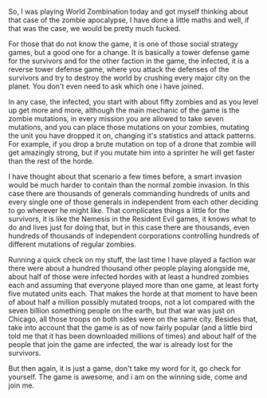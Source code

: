 So, I was playing World Zombination today and got myself thinking about that case of the zombie apocalypse, I have done a little maths and well, if that was the case, we would be pretty much fucked.

For those that do not know the game, it is one of those social strategy games, but a good one for a change. It is basically a tower defense game for the survivors and for the other faction in the game, the infected, it is a reverse tower defense game, where you attack the defenses of the survivors and try to destroy the world by crushing every major city on the planet. You don't even need to ask which one i have joined.

In any case, the infected, you start with about fifty zombies and as you level up get more and more, although the main mechanic of the game is the zombie mutations, in every mission you are allowed to take seven mutations, and you can place those mutations on your zombies, mutating the unit you have dropped it on, changing it's statistics and attack patterns. For example, if you drop a brute mutation on top of a drone that zombie will get amazingly strong, but if you mutate him into a sprinter he will get faster than the rest of the horde.

I have thought about that scenario a few times before, a smart invasion would be much harder to contain than the normal zombie invasion. In this case there are thousands of generals commanding hundreds of units and every single one of those generals in independent from each other deciding to go wherever he might like. That complicates things a little for the survivors, it is like the Nemesis in the Resident Evil games, it knows what to do and lives just for doing that, but in this case there are thousands, even hundreds of thousands of independent corporations controlling hundreds of different mutations of regular zombies.

Running a quick check on my stuff, the last time I have played a faction war there were about a hundred thousand other people playing alongside me, about half of those were infected hordes with at least a hundred zombies each and assuming that everyone played more than one game, at least forty five mutated units each. That makes the horde at that moment to have been of about half a million possibly mutated troops, not a lot compared with the seven billion something people on the earth, but that war was just on Chicago, all those troops on both sides were on the same city. Besides that, take into account that the game is as of now fairly popular (and a little bird told me that it has been downloaded millions of times) and about half of the people that join the game are infected, the war is already lost for the survivors.

But then again, it is just a game, don't take my word for it, go check for yourself. The game is awesome, and i am on the winning side, come and join me.

